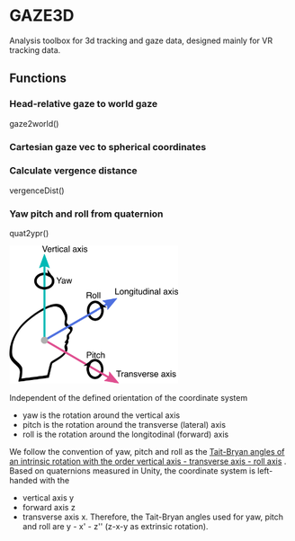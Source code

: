 # GAZE3D
Analysis toolbox for 3d tracking and gaze data, designed mainly for VR tracking data.

## Functions
### Head-relative gaze to world gaze
gaze2world()
### Cartesian gaze vec to spherical coordinates
### Calculate vergence distance
vergenceDist()
### Yaw pitch and roll from quaternion
quat2ypr()

<img src="/docs/yaw_pitch_roll.png" width="300">

Independent of the defined orientation of the coordinate system
- yaw is the rotation around the vertical axis
- pitch is the rotation around the transverse (lateral) axis
- roll is the rotation around the longitodinal (forward) axis

We follow the convention of yaw, pitch and roll as the [Tait-Bryan angles of an intrinsic rotation with the order vertical axis - transverse axis - roll axis](https://www.mauriciopoppe.com/notes/computer-graphics/transformation-matrices/rotation/euler-angles/)
. Based on quaternions measured in Unity, the coordinate system is left-handed with the
- vertical axis y
- forward axis z
- transverse axis x.
Therefore, the Tait-Bryan angles used for yaw, pitch and roll are y - x' - z'' (z-x-y as extrinsic rotation).

